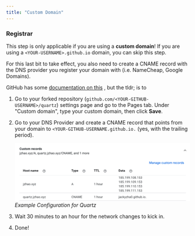 ```yaml
---
title: "Custom Domain"
---
```


### Registrar

This step is only applicable if you are using a **custom domain**! If you are using a `<YOUR-USERNAME>.github.io`
domain, you can skip this step.

For this last bit to take effect, you also need to create a CNAME record with the DNS provider you register your domain
with (i.e. NameCheap, Google Domains).

GitHub has
some [documentation on this](https://docs.github.com/en/pages/configuring-a-custom-domain-for-your-github-pages-site/managing-a-custom-domain-for-your-github-pages-site)
, but the tldr; is to

1. Go to your forked repository (`github.com/<YOUR-GITHUB-USERNAME>/quartz`) settings page and go to the Pages tab.
   Under "Custom domain", type your custom domain, then click **Save**.
2. Go to your DNS Provider and create a CNAME record that points from your domain
   to `<YOUR-GITHUB-USERNAME.github.io.` (yes, with the trailing period).

   ![Example Configuration for Quartz](/notes/images/google-domains.png)*Example Configuration for Quartz*
3. Wait 30 minutes to an hour for the network changes to kick in.
4. Done!
